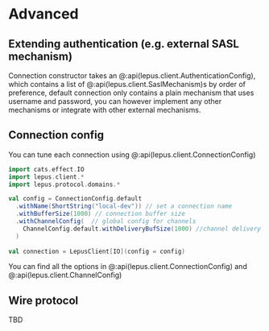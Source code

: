 # Advanced

## Extending authentication (e.g. external SASL mechanism)

Connection constructor takes an @:api(lepus.client.AuthenticationConfig), which contains 
a list of @:api(lepus.client.SaslMechanism)s by order of preference,
default connection only contains a plain mechanism that uses username and password,
you can however implement any other mechanisms or integrate with other external mechanisms.

## Connection config

You can tune each connection using @:api(lepus.client.ConnectionConfig)

```scala mdoc:silent
import cats.effect.IO
import lepus.client.*
import lepus.protocol.domains.*

val config = ConnectionConfig.default
  .withName(ShortString("local-dev")) // set a connection name
  .withBufferSize(1000) // connection buffer size
  .withChannelConfig(  // global config for channels
    ChannelConfig.default.withDeliveryBufSize(1000) //channel delivery buffer size
  )
  
val connection = LepusClient[IO](config = config)
```

You can find all the options in @:api(lepus.client.ConnectionConfig) and @:api(lepus.client.ChannelConfig)

## Wire protocol
TBD
